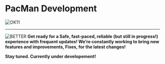 # PacMan Development
![OK11](https://github.com/user-attachments/assets/70fa60c6-c82d-49c5-9926-b71f205036b9)

-------------------------------------------------------------------------------------------

![BETTER](https://github.com/user-attachments/assets/ab729d00-f652-48cf-b815-f6189dcc0f36)
**Get ready for a Safe, fast-paced, reliable (but still in progress!) experience with frequent updates! We’re constantly working to bring new features and improvements, Fixes, for the latest changes!**

**Stay tuned. Currently under developement!**
